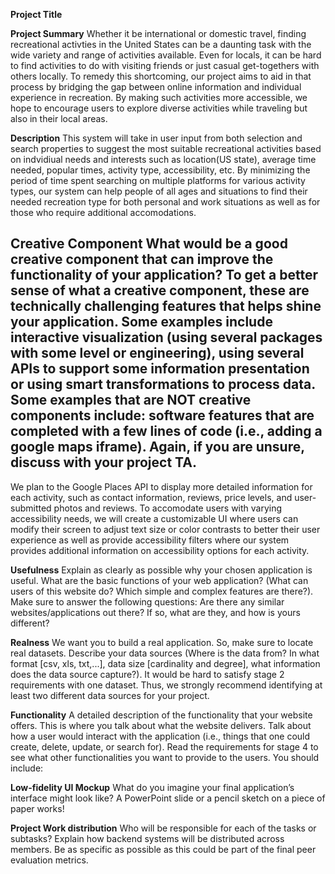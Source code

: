 **Project Title**

**Project Summary**
Whether it be international or domestic travel, finding recreational activties in the United States can be a daunting task with the wide variety and range of activities available. Even for locals, it can be hard to find activities to do with visiting friends or just casual get-togethers with others locally. To remedy this shortcoming, our project aims to aid in that process by bridging the gap between online information and individual experience in recreation. By making such activities more accessible, we hope to encourage users to explore diverse activities while traveling but also in their local areas.

**Description**
This system will take in user input from both selection and search properties to suggest the most suitable recreational activities based on indvidiual needs and interests such as location(US state), average time needed, popular times, activity type, accessibility, etc. By minimizing the period of time spent searching on multiple platforms for various activity types, our system can help people of all ages and situations to find their needed recreation type for both personal and work situations as well as for those who require additional accomodations.

**Creative Component**
What would be a good creative component that can improve the functionality of your application? To get a better sense of what a creative component, these are technically challenging features that helps shine your application. Some examples include interactive visualization (using several packages with some level or engineering), using several APIs to support some information presentation or using smart transformations to process data. Some examples that are NOT creative components include: software features that are completed with a few lines of code (i.e., adding a google maps iframe). Again, if you are unsure, discuss with your project TA.
----
We plan to the Google Places API to display more detailed information for each activity, such as contact information, reviews, price levels, and user-submitted photos and reviews. To accomodate users with varying accessibility needs, we will create a customizable UI where users can modify their screen to adjust text size or color contrasts to better their user experience as well as provide accessibility filters where our system provides additional information on accessibility options for each activity.

**Usefulness**
Explain as clearly as possible why your chosen application is useful. What are the basic functions of your web application? (What can users of this website do? Which simple and complex features are there?). Make sure to answer the following questions: Are there any similar websites/applications out there?  If so, what are they, and how is yours different?

**Realness**
We want you to build a real application. So, make sure to locate real datasets. Describe your data sources (Where is the data from? In what format [csv, xls, txt,...], data size [cardinality and degree], what information does the data source capture?).  It would be hard to satisfy stage 2 requirements with one dataset. Thus, we strongly recommend identifying at least two different data sources for your project.

**Functionality**
A detailed description of the functionality that your website offers. This is where you talk about what the website delivers. Talk about how a user would interact with the application (i.e., things that one could create, delete, update, or search for). Read the requirements for stage 4 to see what other functionalities you want to provide to the users. You should include:


**Low-fidelity UI Mockup** 
What do you imagine your final application’s interface might look like? A PowerPoint slide or a pencil sketch on a piece of paper works!

**Project Work distribution**
Who will be responsible for each of the tasks or subtasks?
Explain how backend systems will be distributed across members. Be as specific as possible as this could be part of the final peer evaluation metrics.

